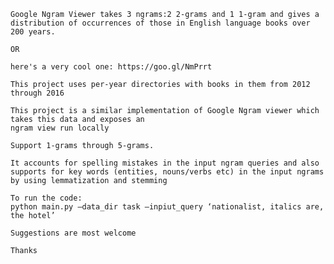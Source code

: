     Google Ngram Viewer takes 3 ngrams:2 2-grams and 1 1-gram and gives a distribution of occurrences of those in English language books over 200 years.

    OR

    here's a very cool one: https://goo.gl/NmPrrt

    This project uses per-year directories with books in them from 2012 through 2016
  
    This project is a similar implementation of Google Ngram viewer which takes this data and exposes an
    ngram view run locally

    Support 1-grams through 5-grams.

    It accounts for spelling mistakes in the input ngram queries and also supports for key words (entities, nouns/verbs etc) in the input ngrams by using lemmatization and stemming
    
    To run the code:
    python main.py —data_dir task —inpiut_query ‘nationalist, italics are, the hotel’
    
    Suggestions are most welcome
    
    Thanks 
